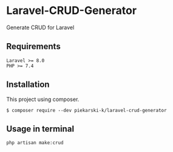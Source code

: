 
# Laravel-CRUD-Generator
Generate CRUD for Laravel
## Requirements
```
Laravel >= 8.0
PHP >= 7.4
```

## Installation
This project using composer.
```
$ composer require --dev piekarski-k/laravel-crud-generator
```

## Usage in terminal
```
php artisan make:crud
```
